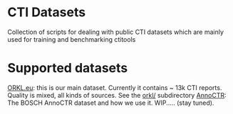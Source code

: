 # CTI Datasets
Collection of scripts for dealing with public CTI datasets which are mainly used for training and benchmarking ctitools

# Supported datasets

[ORKL.eu](https://www.orkl.eu): this is our main dataset. Currently it contains ~ 13k CTI reports. Quality is mixed, all kinds of sources. See the [orkl/](orkl/) subdirectory
[AnnoCTR](https://arxiv.org/html/2404.07765v1): The BOSCH AnnoCTR dataset and how we use it. WIP..... (stay tuned).
